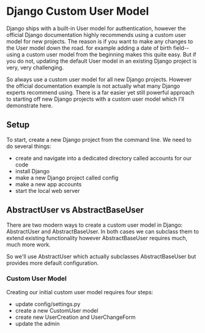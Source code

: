 # Django Custom User Model

Django ships with a built-in User model for authentication, however the official Django documentation highly recommends using a custom user model for new projects. 
The reason is if you want to make any changes to the User model down the road.
for example adding a date of birth field--using a custom user model from the beginning makes this quite easy. But if you do not, 
updating the default User model in an existing Django project is very, very challenging.


So always use a custom user model for all new Django projects. 
However the official documentation example is not actually what many Django experts recommend using. 
There is a far easier yet still powerful approach to starting off new Django projects with a custom user model which I'll demonstrate here.

## Setup
To start, create a new Django project from the command line. We need to do several things:

  - create and navigate into a dedicated directory called accounts for our code
  - install Django
  - make a new Django project called config
  - make a new app accounts
  - start the local web server
  




## AbstractUser vs AbstractBaseUser
There are two modern ways to create a custom user model in Django: AbstractUser and AbstractBaseUser.
In both cases we can subclass them to extend existing functionality however AbstractBaseUser requires much, much more work. 

So we'll use AbstractUser which actually subclasses AbstractBaseUser but provides more default configuration.

### Custom User Model
Creating our initial custom user model requires four steps:

- update config/settings.py
- create a new CustomUser model
- create new UserCreation and UserChangeForm
- update the admin




